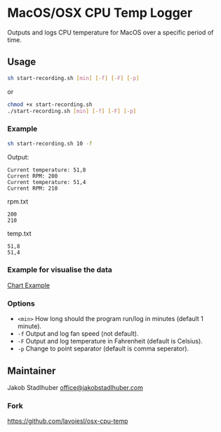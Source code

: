 # MacOS/OSX CPU Temp Logger

Outputs and logs CPU temperature for MacOS over a specific period of time.

## Usage 

```bash
sh start-recording.sh [min] [-f] [-F] [-p]
```

or

```bash
chmod +x start-recording.sh
./start-recording.sh [min] [-f] [-F] [-p]
```


###  Example

```bash
sh start-recording.sh 10 -f
```
Output:
```
Current temperature: 51,8
Current RPM: 200
Current temperature: 51,4
Current RPM: 210
```
rpm.txt
```
200
210
```

temp.txt
```
51,8
51,4
```

###  Example for visualise the data
[Chart Example](https://i.imgur.com/qlW1kEl.png)


### Options

 * `<min>` How long should the program run/log in minutes (default 1 minute).
 * `-f` Output and log fan speed (not default).
 * `-F` Output and log temperature in Fahrenheit (default is Celsius).
 * `-p` Change to point separator (default is comma seperator).

## Maintainer 

Jakob Stadlhuber <office@jakobstadlhuber.com>

### Fork
 https://github.com/lavoiesl/osx-cpu-temp
